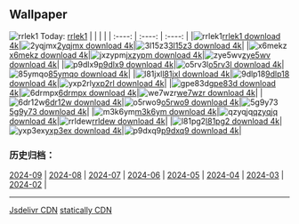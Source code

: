 ## Wallpaper
![rrlek1](https://w.wallhaven.cc/full/rr/wallhaven-rrlek1.png) Today: [rrlek1](https://th.wallhaven.cc/small/rr/rrlek1.jpg)
|      |      |      |
| :----: | :----: | :----: |
|![rrlek1](https://th.wallhaven.cc/small/rr/rrlek1.jpg)[rrlek1 download 4k](https://wallhaven.cc/w/rrlek1)|![2yqjmx](https://th.wallhaven.cc/small/2y/2yqjmx.jpg)[2yqjmx download 4k](https://wallhaven.cc/w/2yqjmx)|![3l15z3](https://th.wallhaven.cc/small/3l/3l15z3.jpg)[3l15z3 download 4k](https://wallhaven.cc/w/3l15z3)|
|![x6mekz](https://th.wallhaven.cc/small/x6/x6mekz.jpg)[x6mekz download 4k](https://wallhaven.cc/w/x6mekz)|![jxzypm](https://th.wallhaven.cc/small/jx/jxzypm.jpg)[jxzypm download 4k](https://wallhaven.cc/w/jxzypm)|![zye5wv](https://th.wallhaven.cc/small/zy/zye5wv.jpg)[zye5wv download 4k](https://wallhaven.cc/w/zye5wv)|
|![p9dlx9](https://th.wallhaven.cc/small/p9/p9dlx9.jpg)[p9dlx9 download 4k](https://wallhaven.cc/w/p9dlx9)|![o5rv3l](https://th.wallhaven.cc/small/o5/o5rv3l.jpg)[o5rv3l download 4k](https://wallhaven.cc/w/o5rv3l)|![85ymqo](https://th.wallhaven.cc/small/85/85ymqo.jpg)[85ymqo download 4k](https://wallhaven.cc/w/85ymqo)|
|![l81jxl](https://th.wallhaven.cc/small/l8/l81jxl.jpg)[l81jxl download 4k](https://wallhaven.cc/w/l81jxl)|![9dlp18](https://th.wallhaven.cc/small/9d/9dlp18.jpg)[9dlp18 download 4k](https://wallhaven.cc/w/9dlp18)|![yxp2rl](https://th.wallhaven.cc/small/yx/yxp2rl.jpg)[yxp2rl download 4k](https://wallhaven.cc/w/yxp2rl)|
|![gpe83d](https://th.wallhaven.cc/small/gp/gpe83d.jpg)[gpe83d download 4k](https://wallhaven.cc/w/gpe83d)|![6drmpx](https://th.wallhaven.cc/small/6d/6drmpx.jpg)[6drmpx download 4k](https://wallhaven.cc/w/6drmpx)|![we7wzr](https://th.wallhaven.cc/small/we/we7wzr.jpg)[we7wzr download 4k](https://wallhaven.cc/w/we7wzr)|
|![6dr12w](https://th.wallhaven.cc/small/6d/6dr12w.jpg)[6dr12w download 4k](https://wallhaven.cc/w/6dr12w)|![o5rwo9](https://th.wallhaven.cc/small/o5/o5rwo9.jpg)[o5rwo9 download 4k](https://wallhaven.cc/w/o5rwo9)|![5g9y73](https://th.wallhaven.cc/small/5g/5g9y73.jpg)[5g9y73 download 4k](https://wallhaven.cc/w/5g9y73)|
|![m3k6ym](https://th.wallhaven.cc/small/m3/m3k6ym.jpg)[m3k6ym download 4k](https://wallhaven.cc/w/m3k6ym)|![qzyqjq](https://th.wallhaven.cc/small/qz/qzyqjq.jpg)[qzyqjq download 4k](https://wallhaven.cc/w/qzyqjq)|![rrldew](https://th.wallhaven.cc/small/rr/rrldew.jpg)[rrldew download 4k](https://wallhaven.cc/w/rrldew)|
|![l81pg2](https://th.wallhaven.cc/small/l8/l81pg2.jpg)[l81pg2 download 4k](https://wallhaven.cc/w/l81pg2)|![yxp3ex](https://th.wallhaven.cc/small/yx/yxp3ex.jpg)[yxp3ex download 4k](https://wallhaven.cc/w/yxp3ex)|![p9dxq9](https://th.wallhaven.cc/small/p9/p9dxq9.jpg)[p9dxq9 download 4k](https://wallhaven.cc/w/p9dxq9)|

### 历史归档：
[2024-09](https://github.com/april-projects/april-wallpaper/tree/main/picture/2024-09/) | [2024-08](https://github.com/april-projects/april-wallpaper/tree/main/picture/2024-08/) | [2024-07](https://github.com/april-projects/april-wallpaper/tree/main/picture/2024-07/) | [2024-06](https://github.com/april-projects/april-wallpaper/tree/main/picture/2024-06/) | [2024-05](https://github.com/april-projects/april-wallpaper/tree/main/picture/2024-05/) | [2024-04](https://github.com/april-projects/april-wallpaper/tree/main/picture/2024-04/) | [2024-03](https://github.com/april-projects/april-wallpaper/tree/main/picture/2024-03/) | [2024-02](https://github.com/april-projects/april-wallpaper/tree/main/picture/2024-02/) | 

---
[Jsdelivr CDN](https://cdn.jsdelivr.net/gh/april-projects/april-wallpaper/api.json)
[statically CDN](https://cdn.statically.io/gh/april-projects/april-wallpaper/main/api.json)